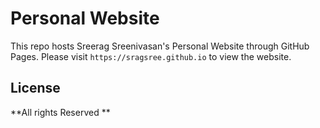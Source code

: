 # Personal Website

This repo hosts Sreerag Sreenivasan's Personal Website through GitHub Pages. Please visit ```https://sragsree.github.io``` to view the website.

License
----

**All rights Reserved **
